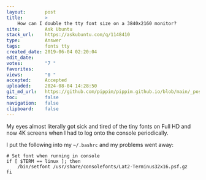 ```yaml
---
layout:       post
title:        >
    How can I double the tty font size on a 3840x2160 monitor?
site:         Ask Ubuntu
stack_url:    https://askubuntu.com/q/1148410
type:         Answer
tags:         fonts tty
created_date: 2019-06-04 02:20:04
edit_date:    
votes:        "7 "
favorites:    
views:        "0 "
accepted:     Accepted
uploaded:     2024-08-04 14:28:50
git_md_url:   https://github.com/pippim/pippim.github.io/blob/main/_posts/2019/2019-06-04-How-can-I-double-the-tty-font-size-on-a-3840x2160-monitor_.md
toc:          false
navigation:   false
clipboard:    false
---
```


My eyes almost literally got sick and tired of the tiny fonts on Full HD and now 4K screens when I had to log onto the console periodically.

I put the following into my `~/.bashrc` and my problems went away:

``` 
# Set font when running in console
if [ $TERM == linux ]; then
    /bin/setfont /usr/share/consolefonts/Lat2-Terminus32x16.psf.gz
fi
```

